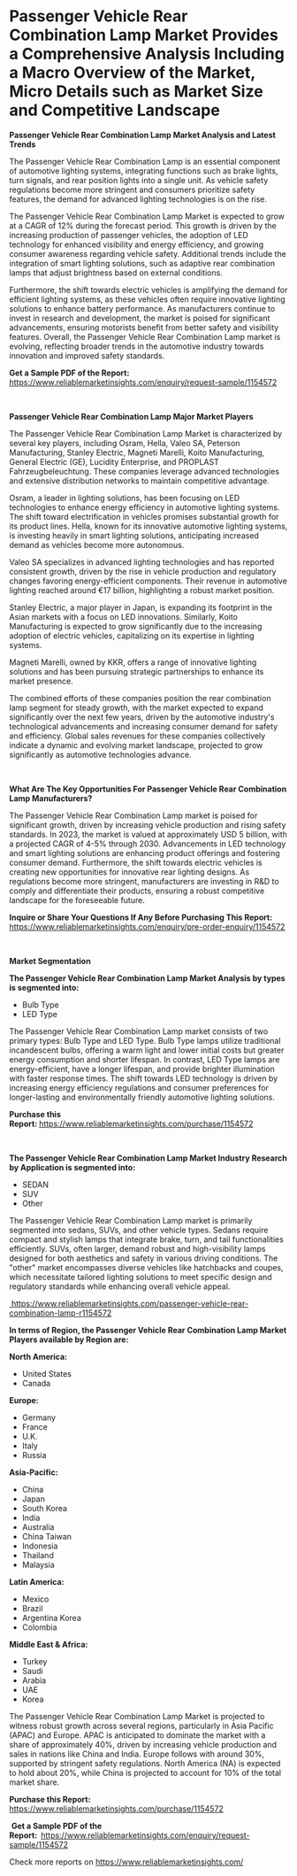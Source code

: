 <p><h1>Passenger Vehicle Rear Combination Lamp Market Provides a Comprehensive Analysis Including a Macro Overview of the Market, Micro Details such as Market Size and Competitive Landscape</h1></p><p><strong>Passenger Vehicle Rear Combination Lamp Market Analysis and Latest Trends</strong></p>
<p><p>The Passenger Vehicle Rear Combination Lamp is an essential component of automotive lighting systems, integrating functions such as brake lights, turn signals, and rear position lights into a single unit. As vehicle safety regulations become more stringent and consumers prioritize safety features, the demand for advanced lighting technologies is on the rise. </p><p>The Passenger Vehicle Rear Combination Lamp Market is expected to grow at a CAGR of 12% during the forecast period. This growth is driven by the increasing production of passenger vehicles, the adoption of LED technology for enhanced visibility and energy efficiency, and growing consumer awareness regarding vehicle safety. Additional trends include the integration of smart lighting solutions, such as adaptive rear combination lamps that adjust brightness based on external conditions.</p><p>Furthermore, the shift towards electric vehicles is amplifying the demand for efficient lighting systems, as these vehicles often require innovative lighting solutions to enhance battery performance. As manufacturers continue to invest in research and development, the market is poised for significant advancements, ensuring motorists benefit from better safety and visibility features. Overall, the Passenger Vehicle Rear Combination Lamp market is evolving, reflecting broader trends in the automotive industry towards innovation and improved safety standards.</p></p>
<p><strong>Get a Sample PDF of the Report:&nbsp;</strong> <a href="https://www.reliablemarketinsights.com/enquiry/request-sample/1154572?utm_campaign=2117&utm_medium=2&utm_source=Github&utm_content=ia&utm_term=31032025&utm_id=passenger-vehicle-rear-combination-lamp">https://www.reliablemarketinsights.com/enquiry/request-sample/1154572</a></p>
<p>&nbsp;</p>
<p><strong>Passenger Vehicle Rear Combination Lamp Major Market Players</strong></p>
<p><p>The Passenger Vehicle Rear Combination Lamp Market is characterized by several key players, including Osram, Hella, Valeo SA, Peterson Manufacturing, Stanley Electric, Magneti Marelli, Koito Manufacturing, General Electric (GE), Lucidity Enterprise, and PROPLAST Fahrzeugbeleuchtung. These companies leverage advanced technologies and extensive distribution networks to maintain competitive advantage.</p><p>Osram, a leader in lighting solutions, has been focusing on LED technologies to enhance energy efficiency in automotive lighting systems. The shift toward electrification in vehicles promises substantial growth for its product lines. Hella, known for its innovative automotive lighting systems, is investing heavily in smart lighting solutions, anticipating increased demand as vehicles become more autonomous.</p><p>Valeo SA specializes in advanced lighting technologies and has reported consistent growth, driven by the rise in vehicle production and regulatory changes favoring energy-efficient components. Their revenue in automotive lighting reached around €17 billion, highlighting a robust market position.</p><p>Stanley Electric, a major player in Japan, is expanding its footprint in the Asian markets with a focus on LED innovations. Similarly, Koito Manufacturing is expected to grow significantly due to the increasing adoption of electric vehicles, capitalizing on its expertise in lighting systems. </p><p>Magneti Marelli, owned by KKR, offers a range of innovative lighting solutions and has been pursuing strategic partnerships to enhance its market presence. </p><p>The combined efforts of these companies position the rear combination lamp segment for steady growth, with the market expected to expand significantly over the next few years, driven by the automotive industry's technological advancements and increasing consumer demand for safety and efficiency. Global sales revenues for these companies collectively indicate a dynamic and evolving market landscape, projected to grow significantly as automotive technologies advance.</p></p>
<p>&nbsp;</p>
<p><strong>What Are The Key Opportunities For Passenger Vehicle Rear Combination Lamp Manufacturers?</strong></p>
<p><p>The Passenger Vehicle Rear Combination Lamp market is poised for significant growth, driven by increasing vehicle production and rising safety standards. In 2023, the market is valued at approximately USD 5 billion, with a projected CAGR of 4-5% through 2030. Advancements in LED technology and smart lighting solutions are enhancing product offerings and fostering consumer demand. Furthermore, the shift towards electric vehicles is creating new opportunities for innovative rear lighting designs. As regulations become more stringent, manufacturers are investing in R&D to comply and differentiate their products, ensuring a robust competitive landscape for the foreseeable future.</p></p>
<p><strong>Inquire or Share Your Questions If Any Before Purchasing This Report:</strong> <a href="https://www.reliablemarketinsights.com/enquiry/pre-order-enquiry/1154572?utm_campaign=2117&utm_medium=2&utm_source=Github&utm_content=ia&utm_term=31032025&utm_id=passenger-vehicle-rear-combination-lamp">https://www.reliablemarketinsights.com/enquiry/pre-order-enquiry/1154572</a></p>
<p>&nbsp;</p>
<p><strong>Market Segmentation</strong></p>
<p><strong>The Passenger Vehicle Rear Combination Lamp Market Analysis by types is segmented into:</strong></p>
<p><ul><li>Bulb Type</li><li>LED Type</li></ul></p>
<p><p>The Passenger Vehicle Rear Combination Lamp market consists of two primary types: Bulb Type and LED Type. Bulb Type lamps utilize traditional incandescent bulbs, offering a warm light and lower initial costs but greater energy consumption and shorter lifespan. In contrast, LED Type lamps are energy-efficient, have a longer lifespan, and provide brighter illumination with faster response times. The shift towards LED technology is driven by increasing energy efficiency regulations and consumer preferences for longer-lasting and environmentally friendly automotive lighting solutions.</p></p>
<p><strong>Purchase this Report:&nbsp;</strong><a href="https://www.reliablemarketinsights.com/purchase/1154572?utm_campaign=2117&utm_medium=2&utm_source=Github&utm_content=ia&utm_term=31032025&utm_id=passenger-vehicle-rear-combination-lamp">https://www.reliablemarketinsights.com/purchase/1154572</a></p>
<p>&nbsp;</p>
<p><strong>The Passenger Vehicle Rear Combination Lamp Market Industry Research by Application is segmented into:</strong></p>
<p><ul><li>SEDAN</li><li>SUV</li><li>Other</li></ul></p>
<p><p>The Passenger Vehicle Rear Combination Lamp market is primarily segmented into sedans, SUVs, and other vehicle types. Sedans require compact and stylish lamps that integrate brake, turn, and tail functionalities efficiently. SUVs, often larger, demand robust and high-visibility lamps designed for both aesthetics and safety in various driving conditions. The "other" market encompasses diverse vehicles like hatchbacks and coupes, which necessitate tailored lighting solutions to meet specific design and regulatory standards while enhancing overall vehicle appeal.</p></p>
<p><a href="https://www.reliablemarketinsights.com/passenger-vehicle-rear-combination-lamp-r1154572?utm_campaign=2117&utm_medium=2&utm_source=Github&utm_content=ia&utm_term=31032025&utm_id=passenger-vehicle-rear-combination-lamp">&nbsp;https://www.reliablemarketinsights.com/passenger-vehicle-rear-combination-lamp-r1154572</a></p>
<p><strong>In terms of Region, the Passenger Vehicle Rear Combination Lamp Market Players available by Region are:</strong></p>
<p>
    <p> <strong> North America: </strong>
        <ul>
            <li>United States</li>
            <li>Canada</li>
        </ul>
        </p> 
    <p> <strong> Europe: </strong>
        <ul>
            <li>Germany</li>
            <li>France</li>
            <li>U.K.</li>
            <li>Italy</li>
            <li>Russia</li>
        </ul>
        </p> 
    <p> <strong> Asia-Pacific: </strong>
        <ul>
            <li>China</li>
            <li>Japan</li>
            <li>South Korea</li>
            <li>India</li>
            <li>Australia</li>
            <li>China Taiwan</li>
            <li>Indonesia</li>
            <li>Thailand</li>
            <li>Malaysia</li>
        </ul>
        </p> 
    <p> <strong> Latin America: </strong>
        <ul>
            <li>Mexico</li>
            <li>Brazil</li>
            <li>Argentina Korea</li>
            <li>Colombia</li>
        </ul>
        </p> 
    <p> <strong> Middle East & Africa: </strong>
        <ul>
            <li>Turkey</li>
            <li>Saudi</li>
            <li>Arabia</li>
            <li>UAE</li>
            <li>Korea</li>
        </ul>
    </p>
    </p>
<p><p>The Passenger Vehicle Rear Combination Lamp Market is projected to witness robust growth across several regions, particularly in Asia Pacific (APAC) and Europe. APAC is anticipated to dominate the market with a share of approximately 40%, driven by increasing vehicle production and sales in nations like China and India. Europe follows with around 30%, supported by stringent safety regulations. North America (NA) is expected to hold about 20%, while China is projected to account for 10% of the total market share.</p></p>
<p><strong>Purchase this Report: </strong><a href="https://www.reliablemarketinsights.com/purchase/1154572?utm_campaign=2117&utm_medium=2&utm_source=Github&utm_content=ia&utm_term=31032025&utm_id=passenger-vehicle-rear-combination-lamp">https://www.reliablemarketinsights.com/purchase/1154572</a></p>
<p>&nbsp;<strong>Get a Sample PDF of the Report:&nbsp;&nbsp;</strong><a href="https://www.reliablemarketinsights.com/enquiry/request-sample/1154572?utm_campaign=2117&utm_medium=2&utm_source=Github&utm_content=ia&utm_term=31032025&utm_id=passenger-vehicle-rear-combination-lamp">https://www.reliablemarketinsights.com/enquiry/request-sample/1154572</a></p>
<p><strong></strong></p>
<p>Check more reports on <a href="https://www.reliablemarketinsights.com/?utm_campaign=2117&utm_medium=2&utm_source=Github&utm_content=ia&utm_term=31032025&utm_id=passenger-vehicle-rear-combination-lamp">https://www.reliablemarketinsights.com/</a></p>